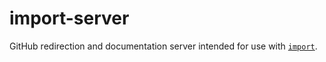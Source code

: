 # import-server

GitHub redirection and documentation server intended for use with
[`import`](https://import.sh).
